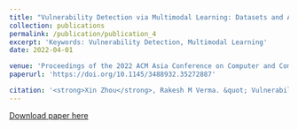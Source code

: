 ```yaml
---
title: "Vulnerability Detection via Multimodal Learning: Datasets and Analysis"
collection: publications
permalink: /publication/publication_4
excerpt: 'Keywords: Vulnerability Detection, Multimodal Learning'
date: 2022-04-01

venue: 'Proceedings of the 2022 ACM Asia Conference on Computer and Communications Security'
paperurl: 'https://doi.org/10.1145/3488932.35272887'

citation: '<strong>Xin Zhou</strong>, Rakesh M Verma. &quot; Vulnerability Detection via Multimodal Learning: Datasets and Analysis  &quot; <i> AsiaCCS, 2022 </i>.'
---
```


[Download paper here](https://doi.org/10.1145/3488932.35272887)

